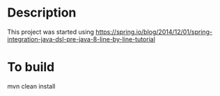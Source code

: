# Description
This project was started using https://spring.io/blog/2014/12/01/spring-integration-java-dsl-pre-java-8-line-by-line-tutorial


# To build
mvn clean install

